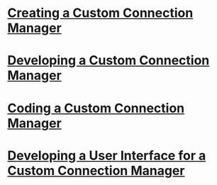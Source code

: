 # [Creating a Custom Connection Manager](creating-a-custom-connection-manager.md)
# [Developing a Custom Connection Manager](developing-a-custom-connection-manager.md)
# [Coding a Custom Connection Manager](coding-a-custom-connection-manager.md)
# [Developing a User Interface for a Custom Connection Manager](developing-a-user-interface-for-a-custom-connection-manager.md)
